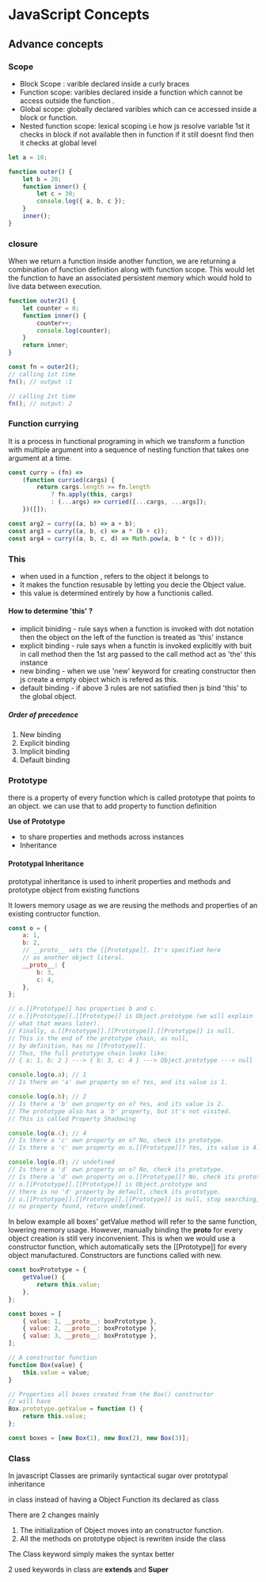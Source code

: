 # JavaScript Concepts

## Advance concepts

### Scope

- Block Scope : varible declared inside a curly braces
- Function scope: varibles declared inside a function which cannot be access outside the function .
- Global scope: globally declared varibles which can ce accessed inside a block or function.
- Nested function scope: lexical scoping i.e how js resolve variable 1st it checks in block if not available then in function if it still doesnt find then it checks at global level

```js
let a = 10;

function outer() {
	let b = 20;
	function inner() {
		let c = 30;
		console.log({ a, b, c });
	}
	inner();
}
```

### closure

When we return a function inside another function, we are returning a combination of function definition along with function scope. This would let the function to have an associated persistent memory which would hold to live data between execution.

```js
function outer2() {
	let counter = 0;
	function inner() {
		counter++;
		console.log(counter);
	}
	return inner;
}

const fn = outer2();
// calling 1st time
fn(); // output :1

// calling 2st time
fn(); // output: 2
```

### Function currying

It is a process in functional programing in which we transform a function with multiple argument into a sequence of nesting function that takes one argument at a time.

```js
const curry = (fn) =>
	(function curried(cargs) {
		return cargs.length >= fn.length
			? fn.apply(this, cargs)
			: (...args) => curried([...cargs, ...args]);
	})([]);

const arg2 = curry((a, b) => a + b);
const arg3 = curry((a, b, c) => a * (b + c));
const arg4 = curry((a, b, c, d) => Math.pow(a, b * (c + d)));
```

### This

- when used in a function , refers to the object it belongs to
- It makes the function resusable by letting you decie the Object value.
- this value is determined entirely by how a functionis called.

#### How to determine 'this' ?

- implicit biniding - rule says when a function is invoked with dot notation then the object on the left of the function is treated as 'this' instance
- explicit binding - rule says when a functin is invoked explicitly with buit in call method then the 1st arg passed to the call method act as 'the' this instance
- new binding - when we use 'new' keyword for creating constructor then js create a empty object which is refered as this.
- default binding - if above 3 rules are not satisfied then js bind 'this' to the global object.

##### Order of precedence

1. New binding
2. Explicit binding
3. Implicit binding
4. Default binding

### Prototype

there is a property of every function which is called prototype that points to an object.
we can use that to add property to function definition

**Use of Prototype**

- to share properties and methods across instances
- Inheritance

#### Prototypal Inheritance

prototypal inheritance is used to inherit properties and methods and prototype object from existing functions

It lowers memory usage as we are reusing the methods and properties of an existing contructor function.

```js
const o = {
	a: 1,
	b: 2,
	// __proto__ sets the [[Prototype]]. It's specified here
	// as another object literal.
	__proto__: {
		b: 3,
		c: 4,
	},
};

// o.[[Prototype]] has properties b and c.
// o.[[Prototype]].[[Prototype]] is Object.prototype (we will explain
// what that means later).
// Finally, o.[[Prototype]].[[Prototype]].[[Prototype]] is null.
// This is the end of the prototype chain, as null,
// by definition, has no [[Prototype]].
// Thus, the full prototype chain looks like:
// { a: 1, b: 2 } ---> { b: 3, c: 4 } ---> Object.prototype ---> null

console.log(o.a); // 1
// Is there an 'a' own property on o? Yes, and its value is 1.

console.log(o.b); // 2
// Is there a 'b' own property on o? Yes, and its value is 2.
// The prototype also has a 'b' property, but it's not visited.
// This is called Property Shadowing

console.log(o.c); // 4
// Is there a 'c' own property on o? No, check its prototype.
// Is there a 'c' own property on o.[[Prototype]]? Yes, its value is 4.

console.log(o.d); // undefined
// Is there a 'd' own property on o? No, check its prototype.
// Is there a 'd' own property on o.[[Prototype]]? No, check its prototype.
// o.[[Prototype]].[[Prototype]] is Object.prototype and
// there is no 'd' property by default, check its prototype.
// o.[[Prototype]].[[Prototype]].[[Prototype]] is null, stop searching,
// no property found, return undefined.
```

In below example all boxes' getValue method will refer to the same function, lowering memory usage. However, manually binding the **proto** for every object creation is still very inconvenient. This is when we would use a constructor function, which automatically sets the [[Prototype]] for every object manufactured. Constructors are functions called with new.

```js
const boxPrototype = {
	getValue() {
		return this.value;
	},
};

const boxes = [
	{ value: 1, __proto__: boxPrototype },
	{ value: 2, __proto__: boxPrototype },
	{ value: 3, __proto__: boxPrototype },
];
```

```js
// A constructor function
function Box(value) {
	this.value = value;
}

// Properties all boxes created from the Box() constructor
// will have
Box.prototype.getValue = function () {
	return this.value;
};

const boxes = [new Box(1), new Box(2), new Box(3)];
```

### Class

In javascript Classes are primarily syntactical sugar over prototypal inheritance

in class instead of having a Object Function its declared as class

There are 2 changes mainly

1. The initialization of Object moves into an constructor function.
2. All the methods on prototype object is rewriten inside the class

The Class keyword simply makes the syntax better

2 used keywords in class are **extends** and **Super**
